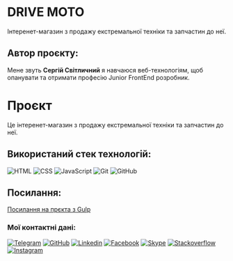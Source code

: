 # DRIVE MOTO
Інтеренет-магазин з продажу екстремальної техніки та запчастин до неї.

## Автор проєкту:
Мене звуть **Сергій Світличний** я навчаюся веб-технологіям, щоб опанувати та отримати професію Junior FrontEnd розробник.

# Проєкт
Це інтеренет-магазин з продажу екстремальної техніки та запчастин до неї.

## Використаний стек технологій:
![HTML](https://img.shields.io/badge/-HTML-333?style=for-the-badge&logo=html5)
![CSS](https://img.shields.io/badge/-CSS-333?style=for-the-badge&logo=css3&logoColor=blue)
![JavaScript](https://img.shields.io/badge/-JavaScript-333?style=for-the-badge&logo=javascript)
![Git](https://img.shields.io/badge/-Git-333?style=for-the-badge&logo=Git)
![GitHub](https://img.shields.io/badge/-GitHub-333?style=for-the-badge&logo=GitHub)

## Посилання:
[Посилання на прєкта з Gulp](https://sergsvet87.github.io/MyGulpBuild/)

### Мої контактні дані:
[![Telegram](https://img.shields.io/badge/-Telegram-333?style=for-the-badge&logo=telegram&logoColor=27A0D9)](https://t.me/Serg_svet)
[![GitHub](https://img.shields.io/badge/-GitHub-333?style=for-the-badge&logo=GitHub&logoColor=fff)](https://github.com/SergSvet87)
[![Linkedin](https://img.shields.io/badge/-Instagram-333?style=for-the-badge&logo=instagram&logoColor=B4068E)](https://www.linkedin.com/public-profile/settings?lipi=urn%3Ali%3Apage%3Ad_flagship3_profile_self_edit_contact-info%3BhcBiHBFlT5yVayJn2EHCdQ%3D%3D)
[![Facebook](https://img.shields.io/badge/-YouTube-333?style=for-the-badge&logo=YouTube&logoColor=FF0000)](https://www.facebook.com/s.svetlichnyy/)
[![Skype](https://img.shields.io/badge/-Telegram-333?style=for-the-badge&logo=telegram&logoColor=27A0D9)](https://join.skype.com/invite/CBnR8fF6vKfj)
[![Stackoverflow](https://img.shields.io/badge/-GitHub-333?style=for-the-badge&logo=GitHub&logoColor=fff)](https://stackoverflow.com/users/20042762/serhii-svitlychnyi)
[![Instagram](https://img.shields.io/badge/-Instagram-333?style=for-the-badge&logo=instagram&logoColor=B4068E)](https://www.instagram.com/sergiysvit87)